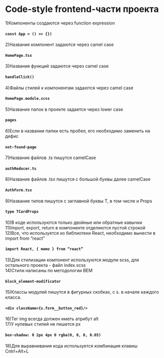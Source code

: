 # Code-style frontend-части проекта
1)Компоненты создаются через function expression 
#### `const App = () => {})`
2)Названия компонент задаются через camel case 
#### `HomePage.tsx`
3)Названия функций задаются через camel case 
#### `handleClick()`
4)Файлы стилей к компонентам задаются через camel case 
#### `HomePage.module.scss`
5)Название папок в проекте задается через lower case
#### `pages`
6)Если в названии папки есть пробел, его необходимо заменить на дефис
#### `not-found-page`
7)Название файлов .ts пишутся camelCase
#### `authReducer.ts`
8)Название  файлов .tsx пишутся с большой буквы далее camelCase
#### `AuthForm.tsx`
9)Название типов пишутся с заглавной буквы T, в том числе и Props
#### `type TCardProps`
10)В коде используются только двойные или обратные кавычки\
11)Import, export, return в компоненте отделяются пустой строкой\
12)Все, что используется из библиотеки React, необходимо вынести в import from “react”
#### `import React, { memo } from “react”`
13)Для стилизации компонент используются модули scss, для остального проекта - файл index.scss\
14)Стили написаны по методологии BEM
#### `block_element-modificator`
15)Классы модулей пишутся в фигурных скобках, с s. в начале каждого класса. 
#### `<div className={s.form__button_red}/>`
16)Тег img всегда должен иметь атрибут alt\
17)У нулевых стилей не пишется px 
#### `box-shadow: 0 2px 4px 0 rgba(0, 0, 0, 0.05)`
18)Для выравнивания кода используется комбинация клавиш Cntrl+Alt+L